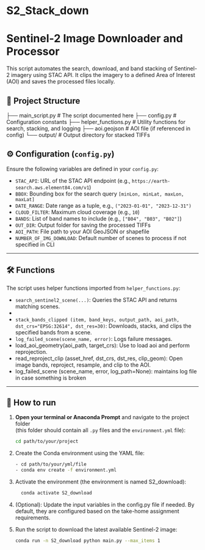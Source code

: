 # S2_Stack_down

# Sentinel-2 Image Downloader and Processor

This script automates the search, download, and band stacking of Sentinel-2 imagery using STAC API. It clips the imagery to a defined Area of Interest (AOI) and saves the processed files locally.

## 📁 Project Structure

├── main_script.py # The script documented here
├── config.py # Configuration constants
├── helper_functions.py # Utility functions for search, stacking, and logging
├── aoi.geojson # AOI file (if referenced in config)
└── output/ # Output directory for stacked TIFFs

## ⚙️ Configuration (`config.py`)

Ensure the following variables are defined in your `config.py`:

- `STAC_API`: URL of the STAC API endpoint (e.g., `https://earth-search.aws.element84.com/v1`)
- `BBOX`: Bounding box for the search query `[minLon, minLat, maxLon, maxLat]`
- `DATE_RANGE`: Date range as a tuple, e.g., `("2023-01-01", "2023-12-31")`
- `CLOUD_FILTER`: Maximum cloud coverage (e.g., `10`)
- `BANDS`: List of band names to include (e.g., `["B04", "B03", "B02"]`)
- `OUT_DIR`: Output folder for saving the processed TIFFs
- `AOI_PATH`: File path to your AOI GeoJSON or shapefile
- `NUMBER_OF_IMG_DOWNLOAD`: Default number of scenes to process if not specified in CLI

---

## 🛠️ Functions

The script uses helper functions imported from `helper_functions.py`:

- `search_sentinel2_scene(...)`: Queries the STAC API and returns matching scenes.
- 
- `stack_bands_clipped (item, band_keys, output_path, aoi_path, dst_crs="EPSG:32614", dst_res=30)`: Downloads, stacks, and clips the specified bands from a scene.
- `log_failed_scene(scene_name, error)`: Logs failure messages.
-  load_aoi_geometry(aoi_path, target_crs): Use to load aoi and perform reprojection.
-  read_reproject_clip (asset_href, dst_crs, dst_res, clip_geom): Open image bands, reproject, resample, and clip to the AOI.
-  log_failed_scene (scene_name, error, log_path=None): maintains log file in case something is broken
---

## 🚀 How to run

1. **Open your terminal or Anaconda Prompt** and navigate to the project folder  
   (this folder should contain all `.py` files and the `environment.yml` file):
   ```bash
   cd path/to/your/project
   
2. Create the Conda environment using the YAML file:
   ```bash
   - cd path/to/your/yml/file
   - conda env create -f environment.yml

4. Activate the environment (the environment is named S2_download):
   ```bash
     conda activate S2_download
   
5. (Optional): Update the input variables in the config.py file if needed. By default, they are configured based on the take-home assignment requirements.
   
7. Run the script to download the latest available Sentinel-2 image:
   ```bash
   conda run -n S2_download python main.py --max_items 1

